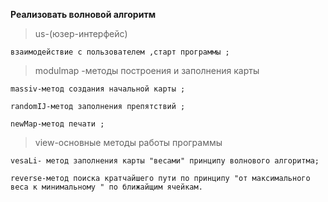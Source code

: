 **Реализовать волновой алгоритм**

>us-(юзер-интерфейс) 

    взаимодействие с пользователем ,старт программы ;


>modulmap -методы построения и заполнения карты 

    massiv-метод создания начальной карты ;

    randomIJ-метод заполнения препятствий ;

    newMap-метод печати ;


>view-основные методы работы программы

    vesaLi- метод заполнения карты "весами" принципу волнового алгоритма;

    reverse-метод поиска кратчайшего пути по принципу "от максимального веса к минимальному " по ближайщим ячейкам.



